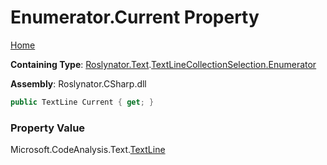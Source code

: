 <a name="_top"></a>

# Enumerator\.Current Property

[Home](../../../../../README.md#_top)

**Containing Type**: [Roslynator.Text](../../../README.md#_top)\.[TextLineCollectionSelection.Enumerator](../README.md#_top)

**Assembly**: Roslynator\.CSharp\.dll

```csharp
public TextLine Current { get; }
```

### Property Value

Microsoft\.CodeAnalysis\.Text\.[TextLine](https://docs.microsoft.com/en-us/dotnet/api/microsoft.codeanalysis.text.textline)

